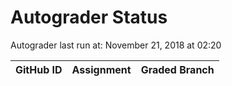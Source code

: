 # Autograder Status
Autograder last run at: November 21, 2018 at 02:20

| GitHub ID | Assignment | Graded Branch |
|-----------|------------|---------------|
